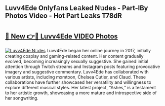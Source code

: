 ## Luvv4Ede Onlyf𝚊ns Le𝚊ked N𝚞des - Part-lBy Photos Video - Hot Part Le𝚊ks T78dR

# <h2><a href="http://ab69751.deff.icu/?id=Luvv4Ede">🔗 New 👉🔴 Luvv4Ede VIDEO Photos</a></h2>

[![Luvv4Ede N𝚞des](https://i.imgur.com/rIISA9y.gif)](http://ab69751.deff.icu/?id=Luvv4Ede)
Luvv4Ede began her online journey in 2017, initially creating cosplay and gaming-related content. Her content gradually evolved, becoming increasingly sexually suggestive. She gained initial attention through Twitch streams and Instagram posts featuring provocative imagery and suggestive commentary. Luvv4Ede has collaborated with various artists, including mxmtoon, Chelsea Cutler, and Claud. These collaborations have further showcased her versatility and willingness to explore different musical styles. Her latest project, "Ashes," is a testament to her artistic growth, showcasing a more mature and introspective side of her songwriting.
